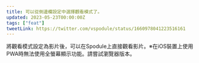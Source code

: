 ```yaml
---
title: 可以從側邊欄設定中選擇觀看模式了。
updated: 2023-05-23T00:00:00Z
tags: ["feat"]
tweetLink: https://twitter.com/vspodule/status/1660978041223516161
---
```


將觀看模式設定為影片後，可以在Spodule上直接觀看影片。※在iOS裝置上使用PWA時無法使用全螢幕顯示功能。請嘗試瀏覽器版本。